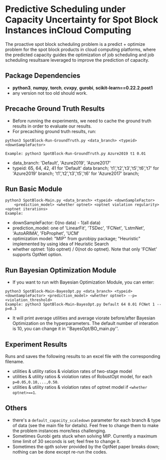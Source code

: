 # Predictive Scheduling under Capacity Uncertainty for Spot Block Instances inCloud Computing

The proactive spot block scheduling problem is a predict + optimize problem for  the spot block products in cloud computing platforms, where the predicted capacity guides the optimization of job scheduling and job scheduling resultsare leveraged to improve the prediction of capacity. 

## Package Dependencies
- **python3**, **numpy**, **torch**, **cvxpy**, **gurobi**, **scikit-learn==0.22.2.post1**
- any version not too old should work.

## Precache Ground Truth Results
- Before running the experiments, we need to cache the ground truth results in order to evaluate our results. 
- For precaching ground truth results, run:
```
python3 SpotBlock-Run-GroundTruth.py <data_branch> <typeid> <downSampleFactor>
```
```
Example: python3 SpotBlock-Run-GroundTruth.py Azure2019 t1 0.01
```
- data_branch: 'Default', 'Azure2019', 'Azure2017'
- typeid: 65, 64, 42, 41 for 'Default' data branch; 't1','t2','t3','t5','t6','t7' for 'Azure2019' branch; 't1','t2','t3','t5','t6' for 'Azure2017' branch;

## Run Basic Module
```
python3 SpotBlock-Main.py <data_branch> <typeid> <downSampleFactor> 
    <prediction_model> <whether optnet> <optnet violation regularity> <optnet iterations>
Example:  
```
- downSampleFactor: 0(no data) - 1(all data)
- prediction_model: one of 'LinearFit', 'TSDec', 'FCNet', 'LstmNet', 'AutoARIMA', 'FbProphet', 'UCM'
- optimization model: "MIP" from gurobipy package; "Heuristic" implemented by using idea of Heuristic Search
- whether optnet: 1(do optnet) / 0(not do optnet). Note that only 'FCNet' supports OptNet option.

## Run Bayesian Optimization Module
- If you want to run with Bayesian Optimization Module, you can enter:

```
python3 SpotBlock-Main-BayesOpt.py <data_branch> <typeid> <downSampleFactor> <prediction_model> <whether optnet> --p=<violation_threshold>
Example: python3 SpotBlock-Main-BayesOpt.py Default 64 0.01 FCNet 1 --p=0.3
```
- It will print average utilities and average viorate before/after Bayesian Optimization on the hyperparameters. The default number of interation is 10, you can change it in ''BayesOpt/BO_main.py''.

## Experiment Results
Runs and saves the following results to an excel file with the corresponding filename.
- utilities & utility ratios & violation rates of two-stage model
- utilities & utility ratios & violation rates of RobustOpt model, for each ```p=0.05,0.10,...,0.50```.
- utilities & utility ratios & violation rates of optnet model if ```<whether optnet>==1```.
## Others
- there's a ```default_capacity_scaledown``` parameter for each branch & type of data (see the main file for details). 
Feel free to change them to make the problem instances more/less challenging.
- Sometimes Gurobi gets stuck when solving MIP. Currently a maximum time limit of 30 seconds is set; feel free to change it.
- Sometimes the qpth solver provided by the OptNet paper breaks down; nothing can be done except re-run the codes.